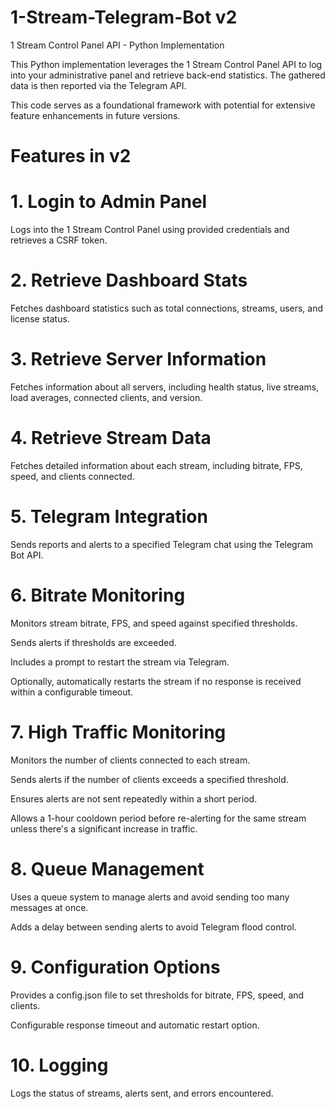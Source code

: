 # 1-Stream-Telegram-Bot v2
1 Stream Control Panel API - Python Implementation

This Python implementation leverages the 1 Stream Control Panel API to log into your administrative panel and retrieve back-end statistics. The gathered data is then reported via the Telegram API.

This code serves as a foundational framework with potential for extensive feature enhancements in future versions.

# Features in v2

# 1. Login to Admin Panel

Logs into the 1 Stream Control Panel using provided credentials and retrieves a CSRF token.

# 2. Retrieve Dashboard Stats

Fetches dashboard statistics such as total connections, streams, users, and license status.

# 3. Retrieve Server Information

Fetches information about all servers, including health status, live streams, load averages, connected clients, and version.

# 4. Retrieve Stream Data

Fetches detailed information about each stream, including bitrate, FPS, speed, and clients connected.

# 5. Telegram Integration

Sends reports and alerts to a specified Telegram chat using the Telegram Bot API.

# 6. Bitrate Monitoring

Monitors stream bitrate, FPS, and speed against specified thresholds.

Sends alerts if thresholds are exceeded.

Includes a prompt to restart the stream via Telegram.

Optionally, automatically restarts the stream if no response is received within a configurable timeout.

# 7. High Traffic Monitoring

Monitors the number of clients connected to each stream.

Sends alerts if the number of clients exceeds a specified threshold.

Ensures alerts are not sent repeatedly within a short period.

Allows a 1-hour cooldown period before re-alerting for the same stream unless there's a significant increase in traffic.

# 8. Queue Management

Uses a queue system to manage alerts and avoid sending too many messages at once.

Adds a delay between sending alerts to avoid Telegram flood control.

# 9. Configuration Options

Provides a config.json file to set thresholds for bitrate, FPS, speed, and clients.

Configurable response timeout and automatic restart option.

# 10. Logging

Logs the status of streams, alerts sent, and errors encountered.
